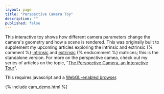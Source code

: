 ```yaml
---
layout: page
title: "Perspective Camera Toy"
description: ""
published: false
---
```


This interactive toy shows how different camera parameters change the camera's geometry and how a scene is rendered.    This was originally built to supplement my upcoming articles exploring the intrinsic and extrinsic {% comment %} [intrinsic]() and [extrinsic](/2012/08/09/extrinsic) {% endcomment %} matrices; this is the standalone version.  For more on the perspective camea, check out my series of articles on the topic, "[The Perspective Camera, an Interactive Tour](/2012/08/13/introduction)".

This requires javascript and a [WebGL-enabled browser](http://caniuse.com/webgl).

{% include cam_demo.html %}
